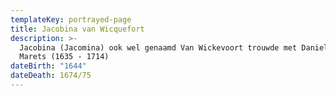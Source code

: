 ```yaml
---
templateKey: portrayed-page
title: Jacobina van Wicquefort
description: >-
  Jacobina (Jacomina) ook wel genaamd Van Wickevoort trouwde met Daniel de
  Marets (1635 - 1714)
dateBirth: "1644"
dateDeath: 1674/75
---
```

